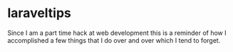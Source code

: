# laraveltips

Since I am a part time hack at web development this is a reminder of how I accomplished a few things that I do over and over which I tend to forget.
